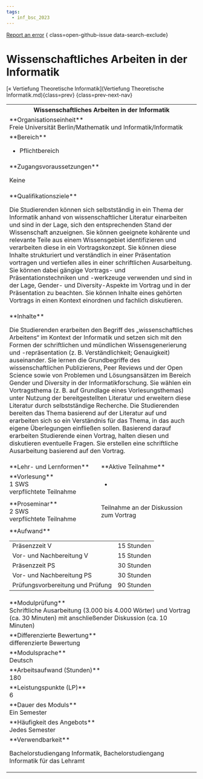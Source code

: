 ```yaml
---
tags:
  - inf_bsc_2023
---
```

[Report an error](https://github.com/SGSSGene/FUB-SUP/issues/new?title=Error%20in%20%22Wissenschaftliches%20Arbeiten%20in%20der%20Informatik%22&body=There%20seems%20to%20be%20an%20error%20in%20module%20%22Wissenschaftliches%20Arbeiten%20in%20der%20Informatik%22%2E%0A%0A%3CDescribe%20here%20a%20slightly%20more%20detailed%20description%20of%20what%20is%20wrong%3E&labels=bug)
{ class=open-github-issue data-search-exclude}

# Wissenschaftliches Arbeiten in der Informatik

[« Vertiefung Theoretische Informatik](Vertiefung Theoretische Informatik.md){class=prev}
{class=prev-next-nav}

<table markdown id="moduledesc">
<tr markdown class="moduledesc_head"><th colspan="2">Wissenschaftliches Arbeiten in der Informatik </th></tr>
<tr markdown><td colspan="2">**Organisationseinheit**   <br>Freie Universität Berlin/Mathematik und Informatik/Informatik</td></tr>

<tr markdown><td colspan="2">**Bereich**<br>


- Pflichtbereich

</td></tr>

<tr markdown><td colspan="2">**Zugangsvoraussetzungen** <br>

Keine


</td></tr>
<tr markdown><td colspan="2">**Qualifikationsziele**    <br>

Die Studierenden können sich selbstständig in ein Thema der Informatik
anhand von wissenschaftlicher Literatur einarbeiten und sind in der Lage,
sich den entsprechenden Stand der Wissenschaft anzueignen. Sie können
geeignete kohärente und relevante Teile aus einem Wissensgebiet
identifizieren und verarbeiten diese in ein Vortragskonzept. Sie können
diese Inhalte strukturiert und verständlich in einer Präsentation vortragen
und vertiefen alles in einer schriftlichen Ausarbeitung. Sie können dabei
gängige Vortrags- und Präsentationstechniken und -werkzeuge verwenden und
sind in der Lage, Gender- und Diversity-Aspekte im Vortrag und in der
Präsentation zu beachten. Sie können Inhalte eines gehörten Vortrags in
einen Kontext einordnen und fachlich diskutieren.


</td></tr>
<tr markdown><td colspan="2">**Inhalte**                <br>

Die Studierenden erarbeiten den Begriff des „wissenschaftliches Arbeitens“
im Kontext der Informatik und setzen sich mit den Formen der schriftlichen
und mündlichen Wissensgenerierung und -repräsentation (z. B.
Verständlichkeit; Genauigkeit) auseinander. Sie lernen die Grundbegriffe des
wissenschaftlichen Publizierens, Peer Reviews und der Open Science sowie von
Problemen und Lösungsansätzen im Bereich Gender und Diversity in der
Informatikforschung. Sie wählen ein Vortragsthema (z. B. auf Grundlage eines
Vorlesungsthemas) unter Nutzung der bereitgestellten Literatur und erweitern
diese Literatur durch selbstständige Recherche. Die Studierenden bereiten
das Thema basierend auf der Literatur auf und erarbeiten sich so ein
Verständnis für das Thema, in das auch eigene Überlegungen einfließen
sollen. Basierend darauf erarbeiten Studierende einen Vortrag, halten diesen
und diskutieren eventuelle Fragen. Sie erstellen eine schriftliche
Ausarbeitung basierend auf den Vortrag.


</td></tr>

<tr markdown><td>**Lehr- und Lernformen**</td><td>**Aktive Teilnahme**</td></tr>
<tr markdown><td> **Vorlesung** <br>1 SWS <br> verpflichtete Teilnahme</td><td>

-
</td></tr>
<tr markdown><td> **Proseminar** <br>2 SWS <br> verpflichtete Teilnahme</td><td>

Teilnahme an der Diskussion zum Vortrag
</td></tr>
<tr markdown><td colspan="2">**Aufwand**                <br>
<table class="aufwand_table">
<tr><td>Präsenzzeit V</td><td>15 Stunden</td></tr>
<tr><td>Vor- und Nachbereitung V</td><td>15 Stunden</td></tr>
<tr><td>Präsenzzeit PS</td><td>30 Stunden</td></tr>
<tr><td>Vor- und Nachbereitung PS</td><td>30 Stunden</td></tr>
<tr><td>Prüfungsvorbereitung und Prüfung</td><td>90 Stunden</td></tr>
</table>

</td></tr>
<tr markdown><td colspan="2">**Modulprüfung**             <br>Schriftliche Ausarbeitung (3.000 bis 4.000 Wörter) und Vortrag (ca. 30
Minuten) mit anschließender Diskussion (ca. 10 Minuten)


</td></tr>
<tr markdown><td colspan="2">**Differenzierte Bewertung** <br>differenzierte Bewertung

</td></tr>
<tr markdown><td colspan="2">**Modulsprache**             <br>Deutsch</td></tr>
<tr markdown><td colspan="2">**Arbeitsaufwand (Stunden)** <br>180</td></tr>
<tr markdown><td colspan="2">**Leistungspunkte (LP)**     <br>6</td></tr>
<tr markdown><td colspan="2">**Dauer des Moduls**         <br>Ein Semester</td></tr>
<tr markdown><td colspan="2">**Häufigkeit des Angebots**  <br>Jedes Semester</td></tr>
<tr markdown><td colspan="2">**Verwendbarkeit**           <br>

Bachelorstudiengang Informatik, Bachelorstudiengang Informatik für das
Lehramt


</td></tr>

</table>

